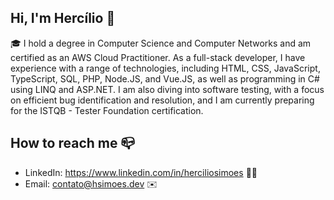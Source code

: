 ## Hi, I'm Hercílio 👋

🎓  I hold a degree in Computer Science and Computer Networks and am certified as an AWS Cloud Practitioner. As a full-stack developer, I have experience with a range of technologies, including HTML, CSS, JavaScript, TypeScript, SQL, PHP, Node.JS, and Vue.JS, as well as programming in C# using LINQ and ASP.NET. I am also diving into software testing, with a focus on efficient bug identification and resolution, and I am currently preparing for the ISTQB - Tester Foundation certification.


## How to reach me 📪
- LinkedIn: https://www.linkedin.com/in/herciliosimoes 👨‍💼
- Email: contato@hsimoes.dev ✉️
